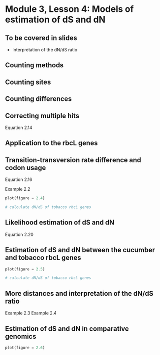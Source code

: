 # Module 3, Lesson 4: Models of estimation of dS and dN

## To be covered in slides
  * Interpretation of the dN/dS ratio
## Counting methods

## Counting sites

## Counting differences

## Correcting multiple hits

Equation 2.14

## Application to the rbcL genes

## Transition-transversion rate difference and codon usage

Equation 2.16

Example 2.2

```python
plot(figure = 2.4)

# calculate dN/dS of tobacco rbcL genes
```

## Likelihood estimation of dS and dN

Equation 2.20

## Estimation of dS and dN between the cucumber and  tobacco rbcL genes

```python
plot(figure = 2.5)

# calculate dN/dS of tobacco rbcL genes
```

## More distances and interpretation of the dN/dS ratio

Example 2.3
Example 2.4







## Estimation of dS and dN in comparative genomics

```python
plot(figure = 2.6)
```
